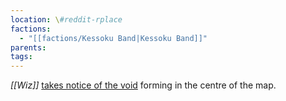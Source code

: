 ```yaml
---
location: \#reddit-rplace
factions:
  - "[[factions/Kessoku Band|Kessoku Band]]"
parents: 
tags: 
---
```

*[[Wiz]]* [takes notice of the void](https://discord.com/channels/1093664259273130084/1131230952119615600/1131576615927808000) forming in the centre of the map.
